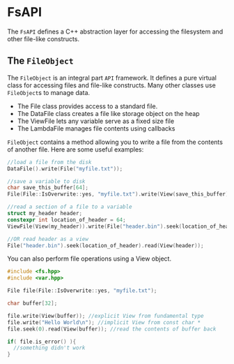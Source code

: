 # FsAPI

The `FsAPI` defines a C++ abstraction layer for accessing the filesystem and other file-like constructs.

## The `FileObject`

The `FileObject` is an integral part `API` framework. It defines a pure virtual class for accessing files and file-like
constructs. Many other classes use `FileObject`s to manage data.

- The File class provides access to a standard file.
- The DataFile class creates a file like storage object on the heap
- The ViewFile lets any variable serve as a fixed size file
- The LambdaFile manages file contents using callbacks

`FileObject` contains a method allowing you to write a file from the contents of another file. Here are some useful
examples:

```cpp
//load a file from the disk
DataFile().write(File("myfile.txt"));

//save a variable to disk
char save_this_buffer[64];
File(File::IsOverwrite::yes, "myfile.txt").write(View(save_this_buffer));

//read a section of a file to a variable
struct my_header header;
constexpr int location_of_header = 64;
ViewFile(View(my_header)).write(File("header.bin").seek(location_of_header));

//OR read header as a view
File("header.bin").seek(location_of_header).read(View(header));
```

You can also perform file operations using a View object.

```cpp
#include <fs.hpp>
#include <var.hpp>

File file(File::IsOverwrite::yes, "myfile.txt");

char buffer[32];

file.write(View(buffer)); //explicit View from fundamental type
file.write("Hello World\n"); //implicit View from const char *
file.seek(0).read(View(buffer)); //read the contents of buffer back

if( file.is_error() ){
  //something didn't work
}
```


